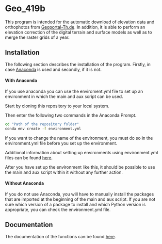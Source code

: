 # Geo_419b
This program is intended for the automatic download of elevation data and orthophotos from [Geoportal-Th.de][1]. In addition, it is able to perform an elevation correction of the digital terrain and surface models as well as to merge the raster grids of a year.

## Installation
The following section describes the installation of the program. Firstly, in case [Anaconda][2] is used and secondly, if it is not.

#### With Anaconda
If you use anaconda you can use the enviroment.yml file to set up an environment in which the main and aux script can be used. 

Start by cloning this repository to your local system.

Then enter the following two commands in the Anaconda Prompt.
```sh
cd "Path of the repository folder"
conda env create -f environment.yml
```
If you want to change the name of the environment, you must do so in the environment.yml file before you set up the environment.

Additional information about setting up environments using environment.yml files can be found [here][3].

After you have set up the environment like this, it should be possible to use the main and aux script within it without any further action.

#### Without Anaconda
If you do not use Anaconda, you will have to manually install the packages that are imported at the beginning of the main and aux script.
If you are not sure which version of a package to install and which Python version is appropriate, you can check the environment.yml file.

## Documentation
The documentation of the functions can be found [here][4].

[1]: https://www.geoportal-th.de/de-de/
[2]: https://www.anaconda.com/
[3]: https://docs.conda.io/projects/conda/en/latest/user-guide/tasks/manage-environments.html#creating-an-environment-from-an-environment-yml-file
[4]: https://geo-419b.readthedocs.io/en/latest/#

